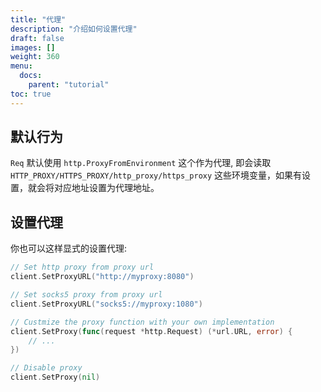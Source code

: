 ```yaml
---
title: "代理"
description: "介绍如何设置代理"
draft: false
images: []
weight: 360
menu:
  docs:
    parent: "tutorial"
toc: true
---
```


## 默认行为

`Req` 默认使用 `http.ProxyFromEnvironment` 这个作为代理, 即会读取 `HTTP_PROXY/HTTPS_PROXY/http_proxy/https_proxy` 这些环境变量，如果有设置，就会将对应地址设置为代理地址。

## 设置代理

你也可以这样显式的设置代理:

```go
// Set http proxy from proxy url
client.SetProxyURL("http://myproxy:8080")

// Set socks5 proxy from proxy url
client.SetProxyURL("socks5://myproxy:1080")

// Custmize the proxy function with your own implementation
client.SetProxy(func(request *http.Request) (*url.URL, error) {
    // ...
})

// Disable proxy
client.SetProxy(nil)
```
